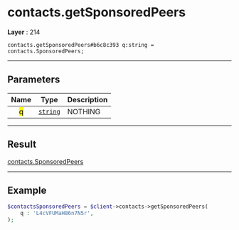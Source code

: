 # contacts.getSponsoredPeers

**Layer** : 214

```tl
contacts.getSponsoredPeers#b6c8c393 q:string = contacts.SponsoredPeers;
```

---

## Parameters

| Name | Type | Description |
| :---: | :---: | :--- |
| <mark>q</mark> | [`string`](type/string) | NOTHING |

---

## Result

[contacts.SponsoredPeers](type/contacts.SponsoredPeers)

---

## Example

```php
$contactsSponsoredPeers = $client->contacts->getSponsoredPeers(
	q : 'L4cVFUMaH86n7N5r',
);
```